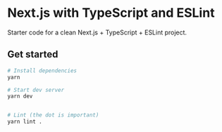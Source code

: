 # Next.js with TypeScript and ESLint

Starter code for a clean Next.js + TypeScript + ESLint project.

## Get started

```sh
# Install dependencies
yarn

# Start dev server
yarn dev


# Lint (the dot is important)
yarn lint .
```

